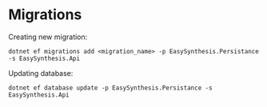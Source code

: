 # Migrations
Creating new migration:
```shell
dotnet ef migrations add <migration_name> -p EasySynthesis.Persistance -s EasySynthesis.Api
```

Updating database:
```shell
dotnet ef database update -p EasySynthesis.Persistance -s EasySynthesis.Api
```